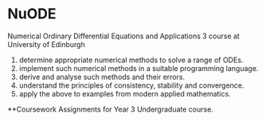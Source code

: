 # NuODE
Numerical Ordinary Differential Equations and Applications 3 course at University of Edinburgh
1) determine appropriate numerical methods to solve a range of ODEs.
2) implement such numerical methods in a suitable programming language.
3) derive and analyse such methods and their errors.
4) understand the principles of consistency, stability and convergence.
5) apply the above to examples from modern applied mathematics.

**Coursework Assignments for Year 3 Undergraduate course. 
